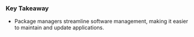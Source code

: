 ### Key Takeaway
- Package managers streamline software management, making it easier to maintain and update applications.

